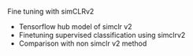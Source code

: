 Fine tuning with simCLRv2
- Tensorflow hub model of simclr v2 
- Finetuning supervised classification using simclrv2
- Comparison with non simclr v2 method
